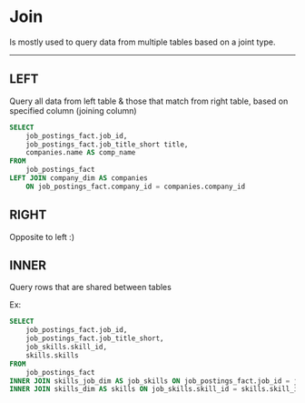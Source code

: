 # Join

Is mostly used to query data from multiple tables based on a joint type.

---

## LEFT

Query all data from left table & those that match from right table, based on specified column (joining column)

```sql
SELECT
	job_postings_fact.job_id,
    job_postings_fact.job_title_short title,
    companies.name AS comp_name
FROM
	job_postings_fact
LEFT JOIN company_dim AS companies
	ON job_postings_fact.company_id = companies.company_id
```

## RIGHT

Opposite to left :)

## INNER

Query rows that are shared between tables

Ex:

```sql
SELECT
	job_postings_fact.job_id,
    job_postings_fact.job_title_short,
    job_skills.skill_id,
    skills.skills
FROM
	job_postings_fact
INNER JOIN skills_job_dim AS job_skills ON job_postings_fact.job_id = job_skills.job_id
INNER JOIN skills_dim AS skills ON job_skills.skill_id = skills.skill_id
```

